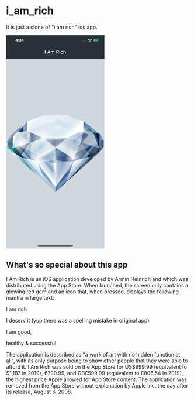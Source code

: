 <h1>i_am_rich</h1>

It is just a clone of "i am rich" ios app.

<img src="/images/screenshot1.png" height="583px">

<h2> What's so special about this app </h2>
I Am Rich is an iOS application developed by Armin Heinrich and which was distributed using the App Store.
When launched, the screen only contains a glowing red gem and an icon that, when pressed, displays the following mantra in large text:

<p>I am rich</p>
<p>I deserv it         (yup there was a spelling mistake in original app)</p>
<p>I am good,</p>
<p>healthy & successful</p>

The application is described as "a work of art with no hidden function at all",
with its only purpose being to show other people that they were able to afford it.
I Am Rich was sold on the App Store for US$999.99 (equivalent to $1,187 in 2019), €799.99, and GB£599.99 (equivalent to £806.54 in 2019),
the highest price Apple allowed for App Store content.
The application was removed from the App Store without explanation by Apple Inc. the day after its release, August 6, 2008.
